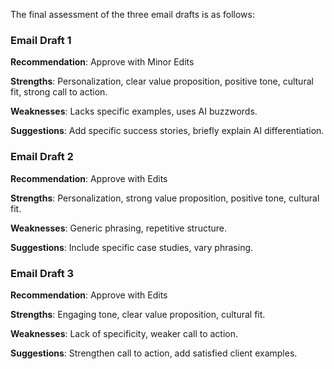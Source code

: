 The final assessment of the three email drafts is as follows:

### Email Draft 1

**Recommendation**: Approve with Minor Edits

**Strengths**: Personalization, clear value proposition, positive tone, cultural fit, strong call to action.

**Weaknesses**: Lacks specific examples, uses AI buzzwords.

**Suggestions**: Add specific success stories, briefly explain AI differentiation.

### Email Draft 2

**Recommendation**: Approve with Edits

**Strengths**: Personalization, strong value proposition, positive tone, cultural fit.

**Weaknesses**: Generic phrasing, repetitive structure.

**Suggestions**: Include specific case studies, vary phrasing.

### Email Draft 3

**Recommendation**: Approve with Edits

**Strengths**: Engaging tone, clear value proposition, cultural fit.

**Weaknesses**: Lack of specificity, weaker call to action.

**Suggestions**: Strengthen call to action, add satisfied client examples.